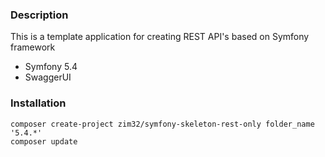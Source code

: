### Description

This is a template application for creating REST API's based on Symfony framework

* Symfony 5.4
* SwaggerUI

### Installation

```
composer create-project zim32/symfony-skeleton-rest-only folder_name '5.4.*'
composer update
```